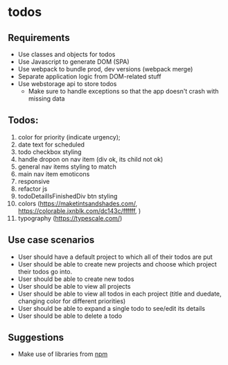 # todos

## Requirements

- Use classes and objects for todos
- Use Javascript to generate DOM (SPA)
- Use webpack to bundle prod, dev versions (webpack merge)
- Separate application logic from DOM-related stuff
- Use webstorage api to store todos
  - Make sure to handle exceptions so that the app doesn't crash with missing data

## Todos:

1. color for priority (indicate urgency);
2. date text for scheduled
3. todo checkbox styling
4. handle dropon on nav item (div ok, its child not ok)
5. general nav items styling to match
6. main nav item emoticons
7. responsive
8. refactor js
9. todoDetailIsFinishedDiv btn styling
10. colors (https://maketintsandshades.com/, https://colorable.jxnblk.com/dc143c/ffffff, )
11. typography (https://typescale.com/)

## Use case scenarios

- User should have a default project to which all of their todos are put
- User should be able to create new projects and choose which project their todos go into.
- User should be able to create new todos
- User should be able to view all projects
- User should be able to view all todos in each project (title and duedate, changing color for different priorities)
- User should be able to expand a single todo to see/edit its details
- User should be able to delete a todo

## Suggestions

- Make use of libraries from [npm](https://github.com/date-fns/date-fns)
